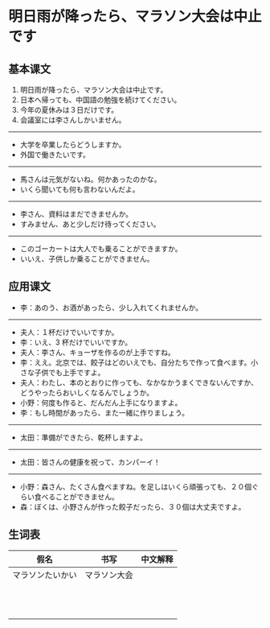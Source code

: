 # 明日雨が降ったら、マラソン大会は中止です

## 基本课文

1. 明日雨が降ったら、マラソン大会は中止です。
2. 日本へ帰っても、中国語の勉強を続けてください。
3. 今年の夏休みは３日だけです。
4. 会議室には李さんしかいません。

---

- 大学を卒業したらどうしますか。
- 外国で働きたいです。

---

- 馬さんは元気がないね。何かあったのかな。
- いくら聞いても何も言わないんだよ。

---

- 李さん、資料はまだできませんか。
- すみません、あと少しだけ待ってください。

---

- このゴーカートは大人でも乗ることができますか。
- いいえ、子供しか乗ることができません。

## 应用课文

- 李：あのう、お酒があったら、少し入れてくれませんか。

---

- 夫人：１杯だけでいいですか。
- 李：いえ、3 杯だけでいいですか。
- 夫人：李さん、キョーザを作るのが上手ですね。
- 李：ええ。北京では、餃子はどのいえでも、自分たちで作って食べます。小さな子供でも上手ですよ。
- 夫人：わたし、本のとおりに作っても、なかなかうまくできないんですか、どうやったらおいしくなるんでしょうか。
- 小野：何度も作ると、だんだん上手になりますよ。
- 李：もし時間があったら、また一緒に作りましょう。

---

- 太田：準備ができたら、乾杯しますよ。

---

- 太田：皆さんの健康を祝って、カンパーイ！

---

- 小野：森さん、たくさん食べますね。を足しはいくら頑張っても、２０個ぐらい食べることができません。
- 森：ぼくは、小野さんが作った餃子だったら、３０個は大丈夫ですよ。

## 生词表

| 假名             | 书写         | 中文解释 |
| ---------------- | ------------ | -------- |
| マラソンたいかい | マラソン大会 |          |
|                  |              |          |
|                  |              |          |
|                  |              |          |
|                  |              |          |
|                  |              |          |
|                  |              |          |
|                  |              |          |
|                  |              |          |
|                  |              |          |
|                  |              |          |
|                  |              |          |
|                  |              |          |
